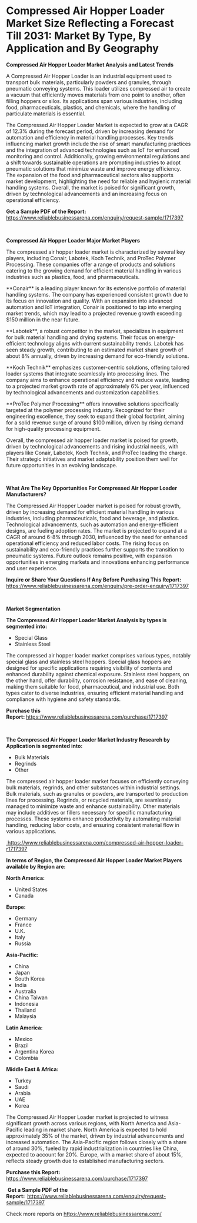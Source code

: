 <p><h1>Compressed Air Hopper Loader Market Size Reflecting a Forecast Till 2031: Market By Type, By Application and By Geography</h1></p><p><strong>Compressed Air Hopper Loader Market Analysis and Latest Trends</strong></p>
<p><p>A Compressed Air Hopper Loader is an industrial equipment used to transport bulk materials, particularly powders and granules, through pneumatic conveying systems. This loader utilizes compressed air to create a vacuum that efficiently moves materials from one point to another, often filling hoppers or silos. Its applications span various industries, including food, pharmaceuticals, plastics, and chemicals, where the handling of particulate materials is essential.</p><p>The Compressed Air Hopper Loader Market is expected to grow at a CAGR of 12.3% during the forecast period, driven by increasing demand for automation and efficiency in material handling processes. Key trends influencing market growth include the rise of smart manufacturing practices and the integration of advanced technologies such as IoT for enhanced monitoring and control. Additionally, growing environmental regulations and a shift towards sustainable operations are prompting industries to adopt pneumatic solutions that minimize waste and improve energy efficiency. The expansion of the food and pharmaceutical sectors also supports market development, highlighting the need for reliable and hygienic material handling systems. Overall, the market is poised for significant growth, driven by technological advancements and an increasing focus on operational efficiency.</p></p>
<p><strong>Get a Sample PDF of the Report:&nbsp;</strong> <a href="https://www.reliablebusinessarena.com/enquiry/request-sample/1717397?utm_campaign=1871&utm_medium=2&utm_source=Github&utm_content=ia&utm_term=28122024&utm_id=compressed-air-hopper-loader">https://www.reliablebusinessarena.com/enquiry/request-sample/1717397</a></p>
<p>&nbsp;</p>
<p><strong>Compressed Air Hopper Loader Major Market Players</strong></p>
<p><p>The compressed air hopper loader market is characterized by several key players, including Conair, Labotek, Koch Technik, and ProTec Polymer Processing. These companies offer a range of products and solutions catering to the growing demand for efficient material handling in various industries such as plastics, food, and pharmaceuticals.</p><p>**Conair** is a leading player known for its extensive portfolio of material handling systems. The company has experienced consistent growth due to its focus on innovation and quality. With an expansion into advanced automation and IoT integration, Conair is positioned to tap into emerging market trends, which may lead to a projected revenue growth exceeding $150 million in the near future.</p><p>**Labotek**, a robust competitor in the market, specializes in equipment for bulk material handling and drying systems. Their focus on energy-efficient technology aligns with current sustainability trends. Labotek has seen steady growth, contributing to an estimated market share growth of about 8% annually, driven by increasing demand for eco-friendly solutions.</p><p>**Koch Technik** emphasizes customer-centric solutions, offering tailored loader systems that integrate seamlessly into processing lines. The company aims to enhance operational efficiency and reduce waste, leading to a projected market growth rate of approximately 6% per year, influenced by technological advancements and customization capabilities.</p><p>**ProTec Polymer Processing** offers innovative solutions specifically targeted at the polymer processing industry. Recognized for their engineering excellence, they seek to expand their global footprint, aiming for a solid revenue surge of around $100 million, driven by rising demand for high-quality processing equipment.</p><p>Overall, the compressed air hopper loader market is poised for growth, driven by technological advancements and rising industrial needs, with players like Conair, Labotek, Koch Technik, and ProTec leading the charge. Their strategic initiatives and market adaptability position them well for future opportunities in an evolving landscape.</p></p>
<p>&nbsp;</p>
<p><strong>What Are The Key Opportunities For Compressed Air Hopper Loader Manufacturers?</strong></p>
<p><p>The Compressed Air Hopper Loader market is poised for robust growth, driven by increasing demand for efficient material handling in various industries, including pharmaceuticals, food and beverage, and plastics. Technological advancements, such as automation and energy-efficient designs, are fueling adoption rates. The market is projected to expand at a CAGR of around 6-8% through 2030, influenced by the need for enhanced operational efficiency and reduced labor costs. The rising focus on sustainability and eco-friendly practices further supports the transition to pneumatic systems. Future outlook remains positive, with expansion opportunities in emerging markets and innovations enhancing performance and user experience.</p></p>
<p><strong>Inquire or Share Your Questions If Any Before Purchasing This Report:</strong> <a href="https://www.reliablebusinessarena.com/enquiry/pre-order-enquiry/1717397?utm_campaign=1871&utm_medium=2&utm_source=Github&utm_content=ia&utm_term=28122024&utm_id=compressed-air-hopper-loader">https://www.reliablebusinessarena.com/enquiry/pre-order-enquiry/1717397</a></p>
<p>&nbsp;</p>
<p><strong>Market Segmentation</strong></p>
<p><strong>The Compressed Air Hopper Loader Market Analysis by types is segmented into:</strong></p>
<p><ul><li>Special Glass</li><li>Stainless Steel</li></ul></p>
<p><p>The compressed air hopper loader market comprises various types, notably special glass and stainless steel hoppers. Special glass hoppers are designed for specific applications requiring visibility of contents and enhanced durability against chemical exposure. Stainless steel hoppers, on the other hand, offer durability, corrosion resistance, and ease of cleaning, making them suitable for food, pharmaceutical, and industrial use. Both types cater to diverse industries, ensuring efficient material handling and compliance with hygiene and safety standards.</p></p>
<p><strong>Purchase this Report:&nbsp;</strong><a href="https://www.reliablebusinessarena.com/purchase/1717397?utm_campaign=1871&utm_medium=2&utm_source=Github&utm_content=ia&utm_term=28122024&utm_id=compressed-air-hopper-loader">https://www.reliablebusinessarena.com/purchase/1717397</a></p>
<p>&nbsp;</p>
<p><strong>The Compressed Air Hopper Loader Market Industry Research by Application is segmented into:</strong></p>
<p><ul><li>Bulk Materials</li><li>Regrinds</li><li>Other</li></ul></p>
<p><p>The compressed air hopper loader market focuses on efficiently conveying bulk materials, regrinds, and other substances within industrial settings. Bulk materials, such as granules or powders, are transported to production lines for processing. Regrinds, or recycled materials, are seamlessly managed to minimize waste and enhance sustainability. Other materials may include additives or fillers necessary for specific manufacturing processes. These systems enhance productivity by automating material handling, reducing labor costs, and ensuring consistent material flow in various applications.</p></p>
<p><a href="https://www.reliablebusinessarena.com/compressed-air-hopper-loader-r1717397?utm_campaign=1871&utm_medium=2&utm_source=Github&utm_content=ia&utm_term=28122024&utm_id=compressed-air-hopper-loader">&nbsp;https://www.reliablebusinessarena.com/compressed-air-hopper-loader-r1717397</a></p>
<p><strong>In terms of Region, the Compressed Air Hopper Loader Market Players available by Region are:</strong></p>
<p>
    <p> <strong> North America: </strong>
        <ul>
            <li>United States</li>
            <li>Canada</li>
        </ul>
        </p> 
    <p> <strong> Europe: </strong>
        <ul>
            <li>Germany</li>
            <li>France</li>
            <li>U.K.</li>
            <li>Italy</li>
            <li>Russia</li>
        </ul>
        </p> 
    <p> <strong> Asia-Pacific: </strong>
        <ul>
            <li>China</li>
            <li>Japan</li>
            <li>South Korea</li>
            <li>India</li>
            <li>Australia</li>
            <li>China Taiwan</li>
            <li>Indonesia</li>
            <li>Thailand</li>
            <li>Malaysia</li>
        </ul>
        </p> 
    <p> <strong> Latin America: </strong>
        <ul>
            <li>Mexico</li>
            <li>Brazil</li>
            <li>Argentina Korea</li>
            <li>Colombia</li>
        </ul>
        </p> 
    <p> <strong> Middle East & Africa: </strong>
        <ul>
            <li>Turkey</li>
            <li>Saudi</li>
            <li>Arabia</li>
            <li>UAE</li>
            <li>Korea</li>
        </ul>
    </p>
    </p>
<p><p>The Compressed Air Hopper Loader market is projected to witness significant growth across various regions, with North America and Asia-Pacific leading in market share. North America is expected to hold approximately 35% of the market, driven by industrial advancements and increased automation. The Asia-Pacific region follows closely with a share of around 30%, fueled by rapid industrialization in countries like China, expected to account for 20%. Europe, with a market share of about 15%, reflects steady growth due to established manufacturing sectors.</p></p>
<p><strong>Purchase this Report: </strong><a href="https://www.reliablebusinessarena.com/purchase/1717397?utm_campaign=1871&utm_medium=2&utm_source=Github&utm_content=ia&utm_term=28122024&utm_id=compressed-air-hopper-loader">https://www.reliablebusinessarena.com/purchase/1717397</a></p>
<p>&nbsp;<strong>Get a Sample PDF of the Report:&nbsp;&nbsp;</strong><a href="https://www.reliablebusinessarena.com/enquiry/request-sample/1717397?utm_campaign=1871&utm_medium=2&utm_source=Github&utm_content=ia&utm_term=28122024&utm_id=compressed-air-hopper-loader">https://www.reliablebusinessarena.com/enquiry/request-sample/1717397</a></p>
<p><strong></strong></p>
<p>Check more reports on <a href="https://www.reliablebusinessarena.com/?utm_campaign=1871&utm_medium=2&utm_source=Github&utm_content=ia&utm_term=28122024&utm_id=compressed-air-hopper-loader">https://www.reliablebusinessarena.com/</a></p>